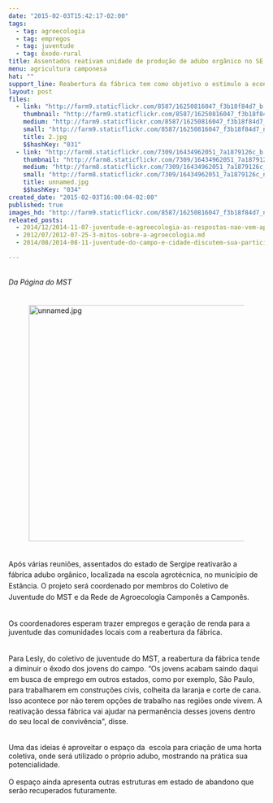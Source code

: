 ```yaml
---
date: "2015-02-03T15:42:17-02:00"
tags:
  - tag: agroecologia
  - tag: empregos
  - tag: juventude
  - tag: êxodo-rural
title: Assentados reativam unidade de produção de adubo orgânico no SE
menu: agricultura camponesa
hat: ""
support_line: Reabertura da fábrica tem como objetivo o estímulo a economia local e a geração de empregos para a juventude.
layout: post
files:
  - link: "http://farm9.staticflickr.com/8587/16250816047_f3b18f84d7_b.jpg"
    thumbnail: "http://farm9.staticflickr.com/8587/16250816047_f3b18f84d7_t.jpg"
    medium: "http://farm9.staticflickr.com/8587/16250816047_f3b18f84d7_z.jpg"
    small: "http://farm9.staticflickr.com/8587/16250816047_f3b18f84d7_n.jpg"
    title: 2.jpg
    $$hashKey: "031"
  - link: "http://farm8.staticflickr.com/7309/16434962051_7a1879126c_b.jpg"
    thumbnail: "http://farm8.staticflickr.com/7309/16434962051_7a1879126c_t.jpg"
    medium: "http://farm8.staticflickr.com/7309/16434962051_7a1879126c_z.jpg"
    small: "http://farm8.staticflickr.com/7309/16434962051_7a1879126c_n.jpg"
    title: unnamed.jpg
    $$hashKey: "034"
created_date: "2015-02-03T16:00:04-02:00"
published: true
images_hd: "http://farm9.staticflickr.com/8587/16250816047_f3b18f84d7_n.jpg"
releated_posts:
  - 2014/12/2014-11-07-juventude-e-agroecologia-as-respostas-nao-vem-apenas-das-palavras.md
  - 2012/07/2012-07-25-3-mitos-sobre-a-agroecologia.md
  - 2014/08/2014-08-11-juventude-do-campo-e-cidade-discutem-sua-participacao-nas-lutas-populares.md

---
```

<div>
<div>&nbsp;</div>

<div>
<div style="line-height: 20.7999992370605px;"><em>Da P&aacute;gina do MST</em></div>

<div style="line-height: 20.7999992370605px;">&nbsp;</div>

<figure class="image"><img alt="unnamed.jpg" height="465" src="http://farm8.staticflickr.com/7309/16434962051_7a1879126c_b.jpg" width="620" />
<figcaption></figcaption>
</figure>

<div style="line-height: 20.7999992370605px;"><br />
Ap&oacute;s v&aacute;rias reuni&otilde;es, assentados do estado de Sergipe reativar&atilde;o a f&aacute;brica&nbsp;<span style="line-height: 20.7999992370605px;">adubo org&acirc;nico,</span><span style="line-height: 20.7999992370605px;">&nbsp;localizada na escola agrot&eacute;cnica, no munic&iacute;pio de Est&acirc;ncia</span><span style="line-height: 1.6;">. O projeto&nbsp;</span><span style="line-height: 1.6;">ser&aacute; coordenado por membros do Coletivo de Juventude do MST e da Rede de Agroecologia Campon&ecirc;s a Campon&ecirc;s.</span></div>
</div>
</div>

<div>
<p><br />
Os coordenadores esperam trazer empregos e gera&ccedil;&atilde;o de renda para a juventude das comunidades locais com a reabertura da f&aacute;brica.&nbsp;<br />
<br />
<br />
<span style="line-height: 20.7999992370605px;">Para Lesly, do coletivo de juventude do MST, a reabertura da f&aacute;brica tende a diminuir o &ecirc;xodo dos jovens do&nbsp;campo.&nbsp;</span><span style="line-height: 20.7999992370605px;">&ldquo;Os jovens acabam saindo daqui em busca de emprego em outros estados, como por exemplo,&nbsp;S&atilde;o Paulo, para trabalharem em constru&ccedil;&otilde;es civis, colheita da laranja e corte de cana. Isso acontece por n&atilde;o terem op&ccedil;&otilde;es de trabalho nas regi&otilde;es onde vivem. A reativa&ccedil;&atilde;o dessa f&aacute;brica vai ajudar na perman&ecirc;ncia desses jovens dentro do seu local de conviv&ecirc;ncia&quot;, disse.</span></p>
</div>

<div><br />
Uma das ideias &eacute; aproveitar o espa&ccedil;o da &nbsp;escola para cria&ccedil;&atilde;o de uma horta coletiva, onde ser&aacute; utilizado o pr&oacute;prio adubo, mostrando na pr&aacute;tica sua potencialidade.<br />
<br />
O&nbsp;espa&ccedil;o ainda apresenta outras estruturas em estado de abandono que ser&atilde;o recuperados futuramente.</div>
